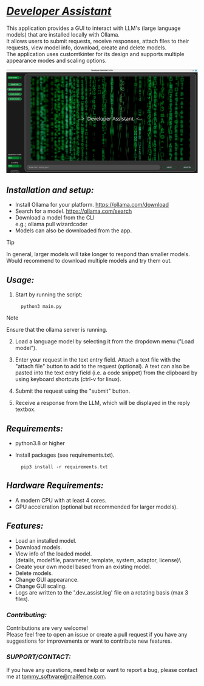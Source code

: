 # <ins>***Developer Assistant***</ins>

This application provides a GUI to interact with LLM's (large language models) that are installed locally with Ollama.\
It allows users to submit requests, receive responses, attach files to their requests,
view model info, download, create and delete models.\
The application uses customtkinter for its design and supports
multiple appearance modes and scaling options. 

![startup screen](/ScreenShots/1_start_screen_dark_theme.png)

## ***Installation and setup:***
- Install Ollama for your platform.
  https://ollama.com/download
- Search for a model.
  https://ollama.com/search
- Download a model from the CLI\
  e.g.; ollama pull wizardcoder
- Models can also be downloaded from the app.

> [!TIP]
> In general, larger models will take longer to respond than smaller models.
> Would recommend to download multiple models and try them out.

## ***Usage:***
1. Start by running the script:


         python3 main.py


>[!NOTE]
> Ensure that the ollama server is running.
2. Load a language model by selecting it from the dropdown menu ("Load model").

3. Enter your request in the text entry field. Attach a text file with the "attach file" button to add to the request (optional).
   A text can also be pasted into the text entry field (i.e. a code snippet) from the clipboard by using keyboard shortcuts (ctrl-v for linux).
4. Submit the request using the "submit" button.
5. Receive a response from the LLM, which will be displayed in the reply textbox.

## ***Requirements:***
- python3.8 or higher 
- Install packages                    (see requirements.txt).


        pip3 install -r requirements.txt


## ***Hardware Requirements:***
- A modern CPU with at least 4 cores.
- GPU acceleration (optional but recommended for larger models).

## ***Features:***
- Load an installed model.
- Download models.
- View info of the loaded model.\
  (details, modelfile, parameter, template, system, adaptor, license)\
- Create your own model based from an existing model.
- Delete models.
- Change GUI appearance.
- Change GUI scaling.
- Logs are written to the '.dev_assist.log' file on a          rotating basis (max 3 files).

### ***Contributing:***
Contributions are very welcome!\
Please feel free to open an issue or create a pull request if you have any suggestions for improvements or want to contribute new features. 

### ***SUPPORT/CONTACT:***
If you have any questions, need help or want to report a bug, please contact me at tommy_software@mailfence.com.
